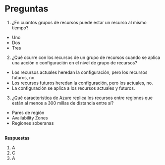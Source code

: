 \
Preguntas
==  

1. ¿En cuántos grupos de recursos puede estar un recurso al mismo tiempo? 
- Uno
- Dos
- Tres

2. ¿Qué ocurre con los recursos de un grupo de recursos cuando se aplica una acción o configuración en el nivel de grupo de recursos?
- Los recursos actuales heredan la configuración, pero los recursos futuros, no.
- Los recursos futuros heredan la configuración, pero los actuales, no.
- La configuración se aplica a los recursos actuales y futuros.

3. ¿Qué característica de Azure replica los recursos entre regiones que están al menos a 300 millas de distancia entre sí?
- Pares de región
- Availability Zones
- Regiones soberanas

\
**Respuestas**  
1. A
2. C
3. A